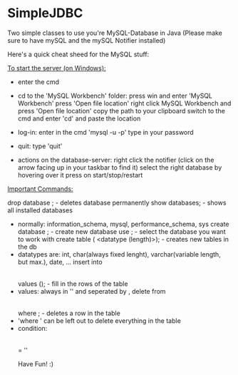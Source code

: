 # SimpleJDBC
Two simple classes to use you're MySQL-Database in Java
(Please make sure to have mySQL and the mySQL Notifier installed)

Here's a quick cheat sheed for the MySQL stuff:

<ins>To start the server (on Windows):</ins>

 - enter the cmd
 - cd to the 'MySQL Workbench' folder:
	press win and enter 'MySQL Workbench'
	press 'Open file location'
	right click MySQL Workbench and press 'Open file location'
	copy the path to your clipboard
	switch to the cmd and enter 'cd' and paste the location
 - log-in:
	enter in the cmd 'mysql -u <username> -p'
	type in your password
 - quit: type 'quit'

 - actions on the database-server:
	right click the notifier (click on the arrow facing up in your taskbar to find it)
	select the right database by hovering over it
	press on start/stop/restart
 
<ins>Important Commands:</ins>
	
drop database <database name>; - deletes database permanently
show databases; - shows all installed databases
 - normally: information_schema, mysql, performance_schema, sys
create database <database name>; - create new database
use <database name>; - select the database you want to work with
create table <table name> (<column name> <datatype (length)>); - creates new tables in the db
 - datatypes are: int, char(always fixed lenght), varchar(variable length, but max.), date, ...
insert into <table name> values (<values>); - fill in the rows of the table
 - values: always in '' and seperated by ,
delete from <table name> where <condition>; - deletes a row in the table
 - 'where <condition>' can be left out to delete everything in the table
 - condition: <table name> = '<value>'

Have Fun! :)
